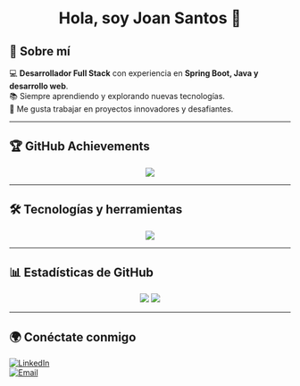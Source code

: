 <h1 align="center">Hola, soy Joan Santos 👋</h1>



## 🚀 Sobre mí  
💻 **Desarrollador Full Stack** con experiencia en **Spring Boot, Java y desarrollo web**.  
📚 Siempre aprendiendo y explorando nuevas tecnologías.  
🎯 Me gusta trabajar en proyectos innovadores y desafiantes.  

---

## 🏆 GitHub Achievements  
<p align="center">
  <img src="https://github-profile-trophy.vercel.app/?username=RaitonOwO&theme=radical&margin-w=10&no-bg=true" />
</p>

---

## 🛠️ Tecnologías y herramientas  
<div align="center">
  <img src="https://skillicons.dev/icons?i=java,spring,postgresql,mysql,html,css,js,react,python,git" />
</div>

---

## 📊 Estadísticas de GitHub  
<p align="center">
  <img src="https://github-readme-stats.vercel.app/api?username=RaitonOwO&show_icons=true&theme=tokyonight" />
  <img src="https://github-readme-stats.vercel.app/api/top-langs/?username=RaitonOwO&layout=compact&theme=tokyonight" />
</p>

---

## 🌍 Conéctate conmigo  
[![LinkedIn](https://img.shields.io/badge/LinkedIn-JoanSantos-blue?style=for-the-badge&logo=linkedin)](https://www.linkedin.com/in/joan-sebastian-santos-mosquera-ab3a222a8/)  
[![Email](https://img.shields.io/badge/Email-Contactarme-red?style=for-the-badge)](mailto:jhoanowo@gmail.com)  
